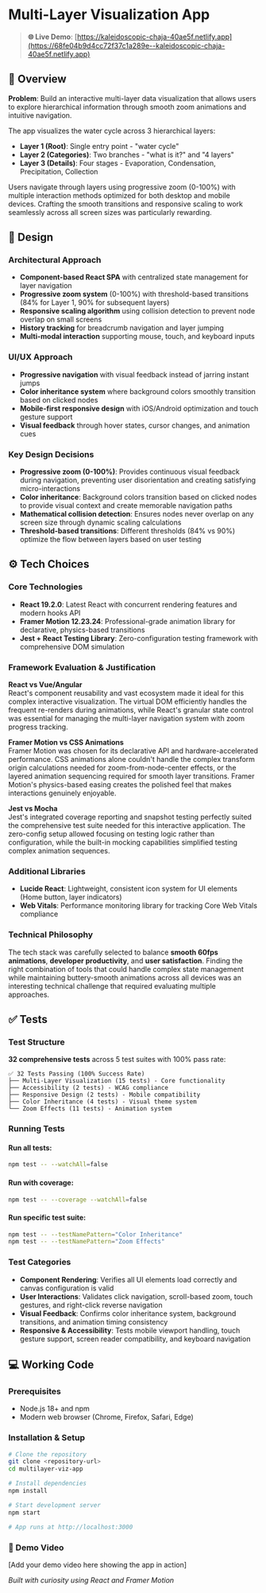 # Multi-Layer Visualization App

> **🌐 Live Demo**: [https://kaleidoscopic-chaja-40ae5f.netlify.app](https://68fe04b9d4cc72f37c1a289e--kaleidoscopic-chaja-40ae5f.netlify.app)

## 🧭 Overview

**Problem**: Build an interactive multi-layer data visualization that allows users to explore hierarchical information through smooth zoom animations and intuitive navigation.

The app visualizes the water cycle across 3 hierarchical layers:
- **Layer 1 (Root)**: Single entry point - "water cycle"
- **Layer 2 (Categories)**: Two branches - "what is it?" and "4 layers"
- **Layer 3 (Details)**: Four stages - Evaporation, Condensation, Precipitation, Collection

Users navigate through layers using progressive zoom (0-100%) with multiple interaction methods optimized for both desktop and mobile devices. Crafting the smooth transitions and responsive scaling to work seamlessly across all screen sizes was particularly rewarding.

## 🧩 Design

### Architectural Approach
- **Component-based React SPA** with centralized state management for layer navigation
- **Progressive zoom system** (0-100%) with threshold-based transitions (84% for Layer 1, 90% for subsequent layers)
- **Responsive scaling algorithm** using collision detection to prevent node overlap on small screens
- **History tracking** for breadcrumb navigation and layer jumping
- **Multi-modal interaction** supporting mouse, touch, and keyboard inputs

### UI/UX Approach
- **Progressive navigation** with visual feedback instead of jarring instant jumps
- **Color inheritance system** where background colors smoothly transition based on clicked nodes
- **Mobile-first responsive design** with iOS/Android optimization and touch gesture support
- **Visual feedback** through hover states, cursor changes, and animation cues

### Key Design Decisions
- **Progressive zoom (0-100%)**: Provides continuous visual feedback during navigation, preventing user disorientation and creating satisfying micro-interactions
- **Color inheritance**: Background colors transition based on clicked nodes to provide visual context and create memorable navigation paths
- **Mathematical collision detection**: Ensures nodes never overlap on any screen size through dynamic scaling calculations
- **Threshold-based transitions**: Different thresholds (84% vs 90%) optimize the flow between layers based on user testing

## ⚙️ Tech Choices

### Core Technologies
- **React 19.2.0**: Latest React with concurrent rendering features and modern hooks API
- **Framer Motion 12.23.24**: Professional-grade animation library for declarative, physics-based transitions
- **Jest + React Testing Library**: Zero-configuration testing framework with comprehensive DOM simulation

### Framework Evaluation & Justification

**React vs Vue/Angular**  
React's component reusability and vast ecosystem made it ideal for this complex interactive visualization. The virtual DOM efficiently handles the frequent re-renders during animations, while React's granular state control was essential for managing the multi-layer navigation system with zoom progress tracking.

**Framer Motion vs CSS Animations**  
Framer Motion was chosen for its declarative API and hardware-accelerated performance. CSS animations alone couldn't handle the complex transform origin calculations needed for zoom-from-node-center effects, or the layered animation sequencing required for smooth layer transitions. Framer Motion's physics-based easing creates the polished feel that makes interactions genuinely enjoyable.

**Jest vs Mocha**  
Jest's integrated coverage reporting and snapshot testing perfectly suited the comprehensive test suite needed for this interactive application. The zero-config setup allowed focusing on testing logic rather than configuration, while the built-in mocking capabilities simplified testing complex animation sequences.

### Additional Libraries
- **Lucide React**: Lightweight, consistent icon system for UI elements (Home button, layer indicators)
- **Web Vitals**: Performance monitoring library for tracking Core Web Vitals compliance

### Technical Philosophy
The tech stack was carefully selected to balance **smooth 60fps animations**, **developer productivity**, and **user satisfaction**. Finding the right combination of tools that could handle complex state management while maintaining buttery-smooth animations across all devices was an interesting technical challenge that required evaluating multiple approaches.

## ✅ Tests

### Test Structure
**32 comprehensive tests** across 5 test suites with 100% pass rate:

```
✅ 32 Tests Passing (100% Success Rate)
├── Multi-Layer Visualization (15 tests) - Core functionality
├── Accessibility (2 tests) - WCAG compliance
├── Responsive Design (2 tests) - Mobile compatibility
├── Color Inheritance (4 tests) - Visual theme system
└── Zoom Effects (11 tests) - Animation system
```

### Running Tests

#### Run all tests:
```bash
npm test -- --watchAll=false
```

#### Run with coverage:
```bash
npm test -- --coverage --watchAll=false
```

#### Run specific test suite:
```bash
npm test -- --testNamePattern="Color Inheritance"
npm test -- --testNamePattern="Zoom Effects"
```

### Test Categories
- **Component Rendering**: Verifies all UI elements load correctly and canvas configuration is valid
- **User Interactions**: Validates click navigation, scroll-based zoom, touch gestures, and right-click reverse navigation
- **Visual Feedback**: Confirms color inheritance system, background transitions, and animation timing consistency
- **Responsive & Accessibility**: Tests mobile viewport handling, touch gesture support, screen reader compatibility, and keyboard navigation

## 💻 Working Code

### Prerequisites
- Node.js 18+ and npm
- Modern web browser (Chrome, Firefox, Safari, Edge)

### Installation & Setup

```bash
# Clone the repository
git clone <repository-url>
cd multilayer-viz-app

# Install dependencies
npm install

# Start development server
npm start

# App runs at http://localhost:3000
```

### 🎥 Demo Video
[Add your demo video here showing the app in action]


*Built with curiosity using React and Framer Motion*

